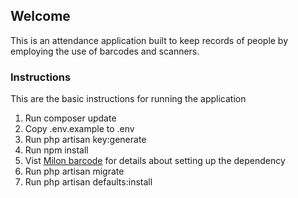 ## Welcome

This is an attendance application built to keep records of people by employing the use of barcodes and scanners.

### Instructions

This are the basic instructions for running the application

1. Run composer update
2. Copy .env.example to .env
3. Run php artisan key:generate
4. Run npm install
5. Vist [Milon barcode](https://github.com/milon/barcode) for details about setting up the dependency
6. Run php artisan migrate
7. Run php artisan defaults:install